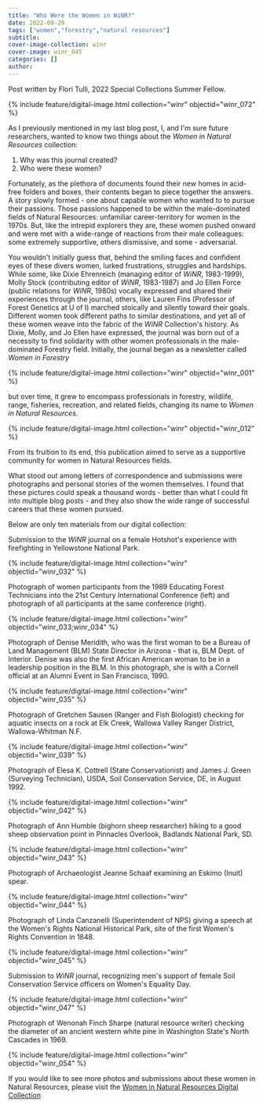 ```yaml
---
title: "Who Were the Women in WiNR?"
date: 2022-09-29
tags: ["women","forestry","natural resources"]
subtitle:
cover-image-collection: winr 
cover-image: winr_045
categories: []
author:
---
```


Post written by Flori Tulli, 2022 Special Collections Summer Fellow. 

{% include feature/digital-image.html collection="winr" objectid="winr_072" %}

As I previously mentioned in my last blog post, I, and I'm sure future researchers, wanted to know two things about the *Women in Natural Resources* collection:

1. Why was this journal created?
2. Who were these women?

Fortunately, as the plethora of documents found their new homes in acid-free folders and boxes, their contents began to piece together the answers. A story slowly formed - one about capable women who wanted to to pursue their passions. Those passions happened to be within the male-dominated fields of Natural Resources: unfamiliar career-territory for women in the 1970s. But, like the intrepid explorers they are, these women pushed onward and were met with a wide-range of reactions from their male colleagues: some extremely supportive, others dismissive, and some - adversarial. 

You wouldn't initially guess that, behind the smiling faces and confident eyes of these divers women, lurked frustrations, struggles and hardships. While some, like Dixie Ehrenreich (managing editor of *WiNR*, 1983-1999), Molly Stock (contributing editor of *WiNR*, 1983-1987) and Jo Ellen Force (public relations for *WiNR*, 1980s) vocally expressed and shared their experiences through the journal, others, like Lauren Fins (Professor of Forest Genetics at U of I) marched stoically and silently toward their goals. Different women took different paths to similar destinations, and yet all of these women weave into the fabric of the *WiNR* Collection's history. As Dixie, Molly, and Jo Ellen have expressed, the journal was born out of a necessity to find solidarity with other women professionals in the male-dominated Forestry field. Initially, the journal began as a newsletter called *Women in Forestry*

{% include feature/digital-image.html collection="winr" objectid="winr_001" %}

but over time, it grew to encompass professionals in forestry, wildlife, range, fisheries, recreation, and related fields, changing its name to *Women in Natural Resources*.

{% include feature/digital-image.html collection="winr" objectid="winr_012" %}

From its fruition to its end, this publication aimed to serve as a supportive community for women in Natural Resources fields. 

What stood out among letters of correspondence and submissions were photographs and personal stories of the women themselves. I found that these pictures could speak a thousand words - better than what I could fit into multiple blog posts - and they also show the wide range of successful careers that these women pursued.

Below are only ten materials from our digital collection:

Submission to the *WiNR* journal on a female Hotshot's experience with firefighting in Yellowstone National Park.

{% include feature/digital-image.html collection="winr" objectid="winr_032" %}

Photograph of women participants from the 1989 Educating Forest Technicians into the 21st Century International Conference (left) and photograph of all participants at the same conference (right).

{% include feature/digital-image.html collection="winr" objectid="winr_033;winr_034" %}

Photograph of Denise Meridith, who was the first woman to be a Bureau of Land Management (BLM) State Director in Arizona - that is, BLM Dept. of Interior. Denise was also the first African American woman to be in a leadership position in the BLM. In this photograph, she is with a Cornell official at an Alumni Event in San Francisco, 1990. 

{% include feature/digital-image.html collection="winr" objectid="winr_035" %}

Photograph of Gretchen Sausen (Ranger and Fish Biologist) checking for aquatic insects on a rock at Elk Creek, Wallowa Valley Ranger District, Wallowa-Whitman N.F. 

{% include feature/digital-image.html collection="winr" objectid="winr_039" %}

Photograph of Elesa K. Cottrell (State Conservationist) and James J. Green (Surveying Technician), USDA, Soil Conservation Service, DE, in August 1992.

{% include feature/digital-image.html collection="winr" objectid="winr_042" %}

Photograph of Ann Humble (bighorn sheep researcher) hiking to a good sheep observation point in Pinnacles Overlook, Badlands National Park, SD.

{% include feature/digital-image.html collection="winr" objectid="winr_043" %}

Photograph of Archaeologist Jeanne Schaaf examining an Eskimo (Inuit) spear. 

{% include feature/digital-image.html collection="winr" objectid="winr_044" %}

Photograph of Linda Canzanelli (Superintendent of NPS) giving a speech at the Women's Rights National Historical Park, site of the first Women's Rights Convention in 1848. 

{% include feature/digital-image.html collection="winr" objectid="winr_045" %}

Submission to *WiNR* journal, recognizing men's support of female Soil Conservation Service officers on Women's Equality Day.

{% include feature/digital-image.html collection="winr" objectid="winr_047" %}

Photograph of Wenonah Finch Sharpe (natural resource writer) checking the diameter of an ancient western white pine in Washington State's North Cascades in 1969. 

{% include feature/digital-image.html collection="winr" objectid="winr_054" %}

If you would like to see more photos and submissions about these women in Natural Resources, please visit the [Women in Natural Resources Digital Collection](https://www.lib.uidaho.edu/digital/winr/)